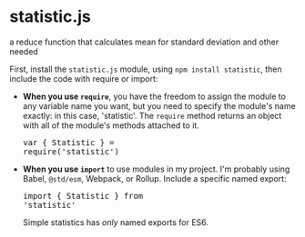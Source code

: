 # statistic.js
a reduce function that calculates mean for standard deviation and other needed

First, install the `statistic.js` module, using `npm install statistic`, then include the code with require or import:

  * **When you use `require`**, you have the freedom to assign    the module to any variable name you want, but you need to specify the module's name exactly:
      in this case, 'statistic'. The `require` method returns an object
      with all of the module's methods attached to it.<br /> <pre>var { Statistic } = require('statistic')</pre>
  * **When you use `import`** to use modules in my project. I'm probably using Babel, `@std/esm`, Webpack, or Rollup.
      Include a specific named export: <pre>import { Statistic } from 'statistic'</pre>
      Simple statistics has _only_ named exports for ES6.
